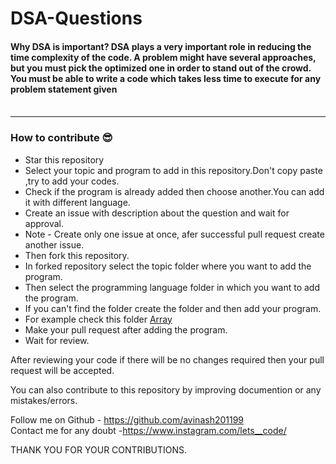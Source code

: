# DSA-Questions
####  Why DSA is important? DSA plays a very important role in reducing the time complexity of the code. A problem might have several approaches, but you must pick the optimized one in order to stand out of the crowd. You must be able to write a code which takes less time to execute for any problem statement given <br><br>
<hr>

### How to contribute 😎<br>

* Star this repository
* Select your topic and program to add in this repository.Don't copy paste ,try to add your codes.
* Check if the program is already added then choose another.You can add it with different language.
* Create an issue with description about the question and wait for approval.
* Note - Create only one issue at once, afer successful pull request create another issue.
* Then fork this repository.
* In forked repository select the topic folder where you want to add the program.
* Then select the programming language folder in which you want to add the program.
* If you can't find the folder create the folder and  then add your program.
* For example check this folder [Array](https://github.com/avinash201199/DSA-Questions/tree/main/Array)
* Make your pull request after adding the program.
* Wait for review.

After reviewing your code if there will be no changes required then your pull request will be accepted.<br>

You can also contribute to this repository by improving documention or any mistakes/errors. <br>

Follow me on Github - https://github.com/avinash201199 <br>
Contact me for any doubt -https://www.instagram.com/lets__code/ <br>

THANK YOU FOR YOUR CONTRIBUTIONS.





